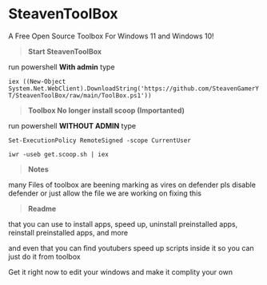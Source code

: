 # SteavenToolBox
A Free Open Source Toolbox For Windows 11 and Windows 10!


> **Start SteavenToolBox**


run powershell **With admin** type


`iex ((New-Object System.Net.WebClient).DownloadString('https://github.com/SteavenGamerYT/SteavenToolBox/raw/main/ToolBox.ps1'))`


> **Toolbox No longer install scoop (Importanted)**


run powershell **WITHOUT ADMIN** type


`Set-ExecutionPolicy RemoteSigned -scope CurrentUser`


`iwr -useb get.scoop.sh | iex`


> **Notes**


many Files of toolbox are beening marking as vires on defender pls disable defender or just allow the file we are working on fixing this


> **Readme**


that you can use to install apps, speed up, uninstall preinstalled apps, reinstall preinstalled apps, and more


and even that you can find youtubers speed up scripts inside it so you can just do it from toolbox


Get it right now to edit your windows and make it complity your own
